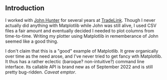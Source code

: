 ## Introduction ##

I worked with [John Hunter](https://en.wikipedia.org/wiki/John_D._Hunter)
for several years at [TradeLink](https://tradelinkllc.com/). Though I
never actually did anything with Matplotlib while John was still alive, I
used CSV files a fair amount and eventually decided I needed to plot
columns from time-to-time. Writing my plotter using Matplotlib in
rememberance of John seemed like a good thing.

I don't claim that this is a "good" example of Matplotlib. It grew
organically over time as the need arose, and I've never tried to get fancy
wth Matplotlib. It thus has a rather eclectic (baroque?  non-intuitive?)
command line interface. Its callable API is brand new as of September 2022
and is still pretty bug-ridden. *Caveat emptor*.

